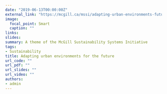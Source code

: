 ```yaml
---
date: "2019-06-13T00:00:00Z"
external_link: "https://mcgill.ca/mssi/adapting-urban-environments-future"
image:
  focal_point: Smart
  caption: ""
links:
slides: 
summary: A theme of the McGill Sustainability Systems Initiative
tags:
- Sustainability
title: Adapting urban environments for the future
url_code: ""
url_pdf: ""
url_slides: ""
url_video: ""
authors:
- admin
---
```

